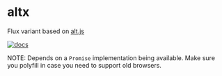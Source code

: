 # altx

Flux variant based on [alt.js](https://github.com/goatslacker/alt)

[![docs](https://doc.esdoc.org/github.com/loopmode/altx/badge.svg)](https://doc.esdoc.org/github.com/loopmode/altx/)

NOTE: Depends on a `Promise` implementation being available. Make sure you polyfill in case you need to support old browsers.
